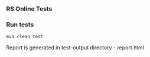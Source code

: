 ### RS Online Tests

### Run tests

```
mvn clean test
```

Report is generated in test-output directory - report.html 
